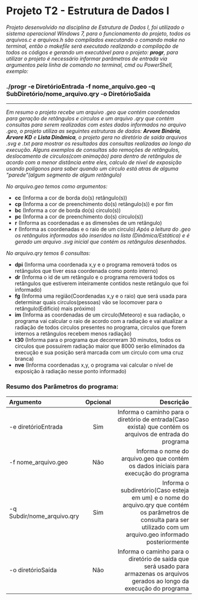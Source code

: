 # Projeto T2 - Estrutura de Dados I
*Projeto desenvolvido na disciplina de Estrutura de Dados I, foi utilizado o sistema operacional Windows 7, para o funcionamento do projeto, todos os arquivos.c e arquivos.h são compilados executando o comando make no terminal, então o makefile será executado realizando a compilação de todos os códigos e gerando um executável para o projeto: **progr**, para utilizar o projeto é necessário informar parâmetros de entrada via argumentos pela linha de comando no terminal, cmd ou PowerShell, exemplo:*

### ./progr -e DiretórioEntrada -f nome_arquivo.geo -q SubDiretório/nome_arquivo.qry -o DiretórioSaida
---
*Em resumo o projeto recebe um arquivo .geo que contém coordenadas para geração de retângulos e circulos e um arquivo .qry que contém consultas para serem realizadas com estes dados informados no arquivo .geo, o projeto utiliza as seguintes estruturas de dados: **Arvore Binária**, **Arvore KD** e **Lista Dinâmica**, o projeto gera no diretório de saída arquivos .svg e .txt para mostrar os resultados das consultas realizadas ao longo da execução. Alguns exemplos de consultas são remoções de retângulos, deslocamento de circulos(com animação) para dentro de retângulos de acordo com a menor distância entre eles, calculo de nivel de exposição usando polígonos para saber quando um circulo está atras de alguma "parede"(algum segmento de algum retângulo)*

*No arquivo.geo temos como argumentos:*
- **cc** (Informa a cor de borda do(s) retângulo(s))
- **cp** (Informa a cor de preenchimento do(s) retângulo(s)) e por fim 
- **bc** (Informa a cor de borda do(s) circulo(s))
- **pc** (Informa a cor de preenchimento do(s) circulo(s))
- **r** (Informa as coordenadas e as dimensões de um retângulo)  
- **r** (Informa as coordenadas e o raio de um circulo) 
*Após a leitura do .geo os retângulos informados são inseridos na lista (Dinâmica/Estática) e é gerado um arquivo .svg inicial que contém os retângulos desenhados.*

*No arquivo.qry temos 6 consultas:*
- **dpi** (Informa uma coordenada x,y e o programa removerá todos os retângulos que tiver essa coordenada como ponto interno)
- **dr** (Informa o id de um retângulo e o programa removerá todos os retângulos que estiverem inteiramente contidos neste retângulo que foi informado)
- **fg** (Informa uma região(Coordenadas x,y e o raio) que será usada para determinar quais circulos(pessoas) vão se locomover para o retângulo(Edificio) mais próximo)
- **im** (Informa as coordenadas de um circulo(Meteoro) e sua radiação, o programa vai calcular o raio de acordo com a radiação e vai atualizar a radiação de todos circulos presentes no programa, circulos que forem internos a retângulos recebem menos radiação)
- **t30** (Informa para o programa que decorreram 30 minutos, todos os circulos que possuirem radiação maior que 8000 serão eliminados da execução e sua posição será marcada com um circulo com uma cruz branca)
- **nve** (Informa coordenadas x,y, o programa vai calcular o nível de exposição à radiação nesse ponto informado)

### Resumo dos Parâmetros do programa:
|  Argumento  | Opcional  |    Descrição   |
| :---         |     :---:      |          ---: |
| -e diretórioEntrada   | Sim     | Informa o caminho para o diretório de entrada(Caso exista) que contém os arquivos de entrada do programa    |
| -f nome_arquivo.geo    | Não      | Informa o nome do arquivo.geo que contém os dados iniciais para execução do programa      |
| -q Subdir/nome_arquivo.qry   | Sim    | Informa o subdiretório(Caso esteja em um) e o nome do arquivo.qry que contém os parâmetros de consulta para ser utilizado com um arquivo.geo informado posteriormente    |
| -o diretórioSaída   | Não     | Informa o caminho para o diretório de saída que será usado para armazenas os arquivos gerados ao longo da execução do programa    |




